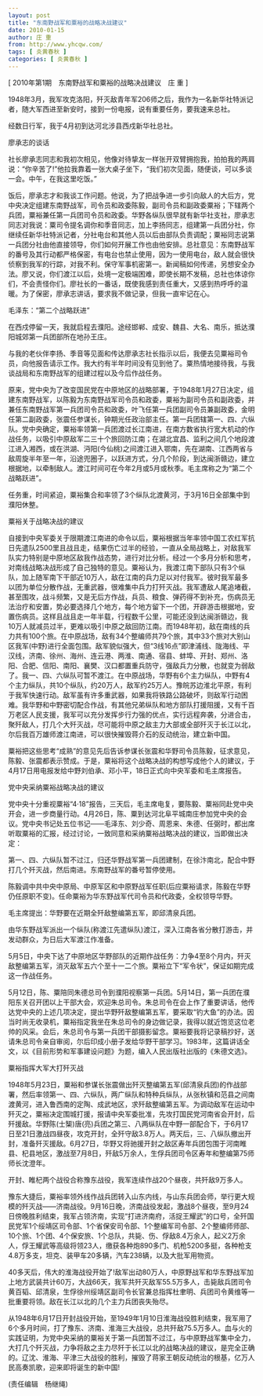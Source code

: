 ```yaml
---
layout: post
title: "东南野战军和粟裕的战略决战建议"
date: 2010-01-15
author: 庄 重
from: http://www.yhcqw.com/
tags: [ 炎黄春秋 ]
categories: [ 炎黄春秋 ]
---
```



[ 2010年第1期　东南野战军和粟裕的战略决战建议　庄 重 ]

1948年3月，我军攻克洛阳，歼灭敌青年军206师之后，我作为一名新华社特派记者，随大军西进至新安时，接到一份电报，说有重要任务，要我速来总社。

经数日行军，我于4月初到达河北涉县西戍新华社总社。

廖承志的谈话


社长廖承志同志和我初次相见，他像对待挚友一样张开双臂拥抱我，拍拍我的两肩说：“你辛苦了!”他拉我靠着一张大桌子坐下，“我们初次见面，随便谈，可以多谈一会。中午，在我这里吃饭。”


饭后，廖承志才和我谈工作问题。他说，为了把战争进一步引向敌人的大后方，党中央决定组建东南野战军，司令员和政委陈毅，副司令员和副政委粟裕；下辖两个兵团，粟裕兼任第一兵团司令员和政委。华野各纵队很早就有新华社支社，廖承志同志对我说：粟司令提名调你和季音同志，加上李扬同志，组建第一兵团分社，你继续任新华社特派记者，分社电台和其他人员以后由部队负责调配；粟裕同志说第一兵团分社由他直接领导，你们如何开展工作也由他安排。总社意见：东南野战军的番号及其行动都严格保密，有电台也禁止使用，因为一使用电台，敌人就会很快侦察到我军的行踪，对我不利。保守军事机密第一。新闻稿如何传递，另想安全办法。廖又说，你们渡江以后，处境一定极端困难，即使长期不发稿，总社也体谅你们，不会责怪你们。廖社长的一番话，既使我感到责任重大，又感到热呼呼的温暖。为了保密，廖承志讲话，要求我不做记录，但我一直牢记在心。

毛泽东：“第二个战略跃进”

在西戍停留一天，我就启程去濮阳。途经邯郸、成安、魏县、大名、南乐，抵达濮阳城郊第一兵团部所在地孙王庄。


与我的老伙伴李扬、季音等见面和传达廖承志社长指示以后，我便去见粟裕司令员，向他报告请示工作。我大约有半年时间没有见到他了。粟热情地接待我，与我谈战局和东南野战军的组建过程以及今后作战任务。


原来，党中央为了改变国民党在中原地区的战略部署，于1948年1月27日决定，组建东南野战军，以陈毅为东南野战军司令员和政委，粟裕为副司令员和副政委，并兼任东南野战军第一兵团司令员和政委，叶飞任第一兵团副司令员兼副政委，金明任第二副政委，张震任参谋长，钟期光任政治部主任。第一兵团辖第一、四、六纵队。党中央确定，粟裕率领第一兵团渡过长江南进，在南方数省执行宽大机动的作战任务，以吸引中原敌军二三十个旅回防江南；在湖北宜昌、监利之间几个地段渡江进入湘西，或在洪湖、沔阳(今仙桃)之间渡江进入鄂南，先在湖南、江西两省与敌周旋半年至一年，沿途兜圈子，以跃进方式，分几个阶段，到达闽浙赣边，建立根据地，以牵制敌人。渡江时间可在今年2月或5月或秋季。毛主席称之为“第二个战略跃进”。

任务重，时间紧迫，粟裕集合和率领了3个纵队北渡黄河，于3月16日全部集中到濮阳休整。

粟裕关于战略决战的建议


自接到中央军委关于限期渡江南进的命令以后，粟裕根据当年率领中国工农红军抗日先遣队2500里且战且走，结果伤亡过半的经验，一直从全局战略上，对敌我军队实力特别是中原地区敌我作战态势，进行对比分析。经过一个多月分析和思考，对南线战略决战形成了自己独特的意见。粟裕认为，我渡江南下部队只有3个纵队，加上随军南下干部近10万人，敌在江南的兵力足以对付我军。彼时我军最多以团为单位分散作战，无重武器，很难集中兵力打歼灭战。我军遭敌人尾追堵截，甚至围攻，战斗频繁，又是无后方作战，兵员、粮食、弹药得不到补充，伤病员无法治疗和安置，势必要选择几个地方，每个地方留下一个团，开辟游击根据地，安置伤病员。这样且战且走一年半载，行程数千公里，可能还没到达闽浙赣边，我10万人就减员过半，更难以吸引中原之敌回防江南。而1948年初，敌在南线的兵力共有100个旅。在中原战场，敌有34个整编师共79个旅，其中33个旅对大别山区我军(中野)进行全面包围。敌军貌似强大，但“3线16点”即津浦线、陇海线、平汉线，济南、徐州、海州、连云港、两淮、南通、宿县、蚌埠、开封、郑州、洛阳、合肥、信阳、南阳、襄樊、汉口都置重兵防守，强敌兵力分散，也就变为弱敌了。我一、四、六纵队可暂不渡江。在中原战场，华野有6个主力纵队，中野有4个主力纵队，共10个纵队，约20万人，敌军约25万人。豫皖苏边淮北平原，有利于我军快速行动。敌军虽有许多重武器，如果我将铁路公路破坏，则敌军行动困难。我华野和中野密切配合作战，有其他兄弟纵队和地方部队打援阻援，又有千百万老区人民支援，我军可以充分发挥步行力强的优点，实行远程奔袭，分进合击，聚歼敌人，打几个大歼灭战，尽可能将中原之敌主力大部或全部歼灭于长江以北，尔后我百万雄师渡江南进，可以很快摧毁蒋介石的反动统治，建立新中国。


粟裕把这些思考“成熟”的意见先后告诉参谋长张震和华野司令员陈毅，征求意见，陈毅、张震都表示赞成。于是，粟裕将这个战略决战的构想写成他个人的建议，于4月17日用电报发给中野刘伯承、邓小平，18日正式向中央军委和毛主席报告。

党中央采纳粟裕战略决战的建议


党中央十分重视粟裕“4·18”报告，三天后，毛主席电复，要陈毅、粟裕同赴党中央开会，进一步商量行动。4月26日，陈、粟到达河北阜平城南庄参加党中央的会议。党中央书记处五位书记——毛泽东、刘少奇、周恩来、朱德、任弼时，都出席听取粟裕的汇报，经过讨论，一致同意和采纳粟裕战略决战的建议，当即做出决定：

第一、四、六纵队暂不过江，归还华野战军第一兵团建制，在徐汴南北，配合中野打几个歼灭战，然后南进。东南野战军的番号暂停使用。

陈毅调中共中央中原局、中原军区和中原野战军任职(后应粟裕请求，陈毅在华野仍任原职不变)。任命粟裕为华东野战军代司令员和代政委，全权领导华野。

毛主席提出：华野要在近期全歼敌整编第五军，即邱清泉兵团。

由华东野战军派出一个纵队(称渡江先遣纵队)渡江，深入江南各省分散打游击，并发动群众，为日后大军渡江作准备。


5月5日，中央下达了中原地区华野部队的近期作战任务：力争4至8个月内，歼灭敌整编第五军，消灭敌军五六个至十一二个旅。粟裕立下“军令状”，保证如期完成这一作战任务。


5月12日，陈、粟陪同朱德总司令到濮阳视察第一兵团。5月14日，第一兵团在濮阳东关召开团以上干部大会，欢迎朱总司令。朱总司令在会上作了重要讲话，他传达党中央的上述几项决定，提出华野歼敌整编第五军，要采取“钓大鱼”的办法。因当时尚无收录机，粟裕指定我坐在朱总司令的身边做记录，我得以就近饱览这位老帅的风采。会后，朱总司令与第一兵团干部摄影留念。粟裕要我将记录稿抄好，送请朱总司令亲自审阅，尔后印成小册子发给华野干部学习。1983年，这篇讲话全文，以《目前形势和军事建设问题》为题，编入人民出版社出版的《朱德文选》。

粟裕指挥大军大打歼灭战


1948年5月23日，粟裕和参谋长张震做出歼灭整编第五军(邱清泉兵团)的作战部署，然后率领第一、四、六纵队，两广纵队和特种兵纵队，从张秋镇和范县之间南渡黄河，进入鲁西南的定陶、成武地区，求歼敌整编第五军。为调动敌军在运动中歼灭之，粟裕决定围城打援，报请中央军委批准，先攻打国民党河南省会开封，后歼援敌。华野陈(士榘)唐(亮)兵团之第三、八两纵队在中野一部配合下，于6月17日至21日激战四昼夜，攻克开封，全歼守敌3.8万人。两天后，三、八纵队撤出开封，准备歼灭援敌。6月27日，华野又将驰援开封之敌区寿年兵团包围于河南睢县、杞县地区，激战至7月8日，歼敌5万余人，生俘兵团司令区寿年和整编第75师师长沈澄年。

开封、睢杞两个战役合称豫东战役，我军连续作战20个昼夜，共歼敌9万多人。


豫东大捷后，粟裕率领外线作战兵团转入山东内线，与山东兵团会师，举行更大规模的歼灭战——济南战役。9月16日晚，济南战役发起，激战8个昼夜，至9月24日傍晚胜利结束，我军占领济南，实现“打进济南府，活捉王耀武”的口号，全歼国民党军1个绥靖区司令部、1个省保安司令部、1个整编军司令部、2个整编师师部、10个旅、1个团、4个保安旅、1个总队，共毙、伤、俘敌8.4万余人，起义2万余人，俘王耀武等高级将领23人，缴获各种炮890多门、机枪5200多挺，各种枪支4.8万多支，坦克、装甲车20多辆，汽车238辆，以及大批军用物资。


40多天后，伟大的淮海战役开始了!敌军出动80万人，中原野战军和华东野战军加上地方武装共计60万，大战66天，我军共歼灭敌军55.5万多人，击毙敌兵团司令黄百韬、邱清泉，生俘徐州绥靖区副司令长官兼总指挥杜聿明、兵团司令黄维等一批重要将领。敌在长江以北的几个主力兵团丧失殆尽。


从1948年6月17日开封战役开始，至1949年1月10日淮海战役胜利结束，我军用了6个多月时间，打了豫东、济南、淮海三大战役，总共歼敌75.5万多人。血与火的实践证明，为党中央采纳的粟裕关于第一兵团暂不过江，与中原野战军集中全力，大打几个歼灭战，力争将敌之主力尽歼于长江以北的战略决战的建议，是完全正确的。辽沈、淮海、平津三大战役的胜利，摧毁了蒋家王朝反动统治的根基，亿万人民高奏凯歌，迎来即将诞生的新中国!

(责任编辑　杨继绳)


